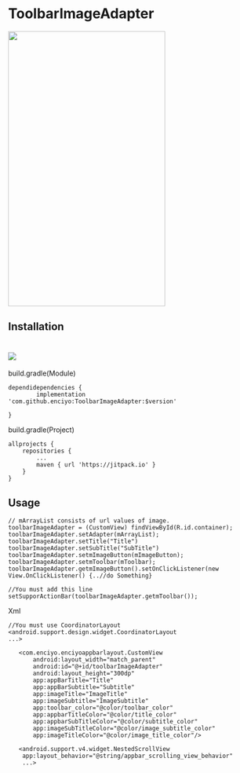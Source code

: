 # ToolbarImageAdapter

<img src="https://github.com/enciyo/ToolbarImageAdapter/blob/master/app/src/main/java/art/enciyo.gif?raw=true" width="320" height="560" />

## Installation
# [![](https://jitpack.io/v/enciyo/ToolbarImageAdapter.svg)](https://jitpack.io/#enciyo/ToolbarImageAdapter)
build.gradle(Module)
```
dependidependencies {
	    implementation 'com.github.enciyo:ToolbarImageAdapter:$version'

}
```
build.gradle(Project)
```
allprojects {
    repositories {
        ...
        maven { url 'https://jitpack.io' }
    }
}
```

## Usage

```
// mArrayList consists of url values of image.
toolbarImageAdapter = (CustomView) findViewById(R.id.container);
toolbarImageAdapter.setAdapter(mArrayList);
toolbarImageAdapter.setTitle("Title")
toolbarImageAdapter.setSubTitle("SubTitle")
toolbarImageAdapter.setmImageButton(mImageButton);
toolbarImageAdapter.setmToolbar(mToolbar);
toolbarImageAdapter.getmImageButton().setOnClickListener(new View.OnClickListener() {..//do Something}

//You must add this line
setSupporActionBar(toolbarImageAdapter.getmToolbar());
```
Xml

```
//You must use CoordinatorLayout
<android.support.design.widget.CoordinatorLayout	
...>
 
   <com.enciyo.enciyoappbarlayout.CustomView
       android:layout_width="match_parent"
       android:id="@+id/toolbarImageAdapter"
       android:layout_height="300dp"
       app:appBarTitle="Title"
       app:appBarSubtitle="Subtitle"
       app:imageTitle="ImageTitle"
       app:imageSubtitle="ImageSubtitle"
       app:toolbar_color="@color/toolbar_color"
       app:appbarTitleColor="@color/title_color"
       app:appbarSubTitleColor="@color/subtitle_color"
       app:imageSubTitleColor="@color/image_subtitle_color"
       app:imageTitleColor="@color/image_title_color"/>
   
   <android.support.v4.widget.NestedScrollView  
    app:layout_behavior="@string/appbar_scrolling_view_behavior"
    ...>
	
```
